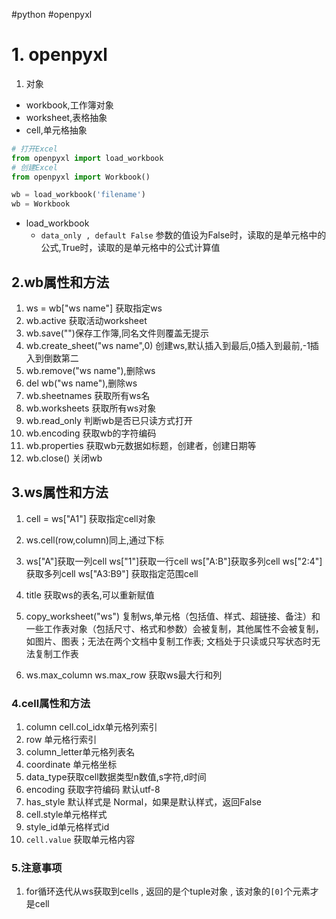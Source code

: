 #python #openpyxl 
# 1. openpyxl
1. 对象
- workbook,工作簿对象
- worksheet,表格抽象
- cell,单元格抽象
```python
# 打开Excel
from openpyxl import load_workbook  
# 创建Excel
from openpyxl import Workbook()

wb = load_workbook('filename')
wb = Workbook
```
- load_workbook
	- `data_only , default False`  参数的值设为False时，读取的是单元格中的公式,True时，读取的是单元格中的公式计算值


## 2.wb属性和方法
1. ws = wb["ws name"]  获取指定ws
2. wb.active  获取活动worksheet
3. wb.save("")保存工作簿,同名文件则覆盖无提示
4. wb.create_sheet("ws name",0) 创建ws,默认插入到最后,0插入到最前,-1插入到倒数第二
5. wb.remove("ws name"),删除ws
6. del wb("ws name"),删除ws
7. wb.sheetnames 获取所有ws名
8. wb.worksheets 获取所有ws对象
9. wb.read_only 判断wb是否已只读方式打开
10. wb.encoding 获取wb的字符编码
11. wb.properties 获取wb元数据如标题，创建者，创建日期等
12. wb.close() 关闭wb

## 3.ws属性和方法
1. cell = ws["A1"] 获取指定cell对象
2. ws.cell(row,column)同上,通过下标
3. ws["A"]获取一列cell
	ws["1"]获取一行cell
	ws["A:B"]获取多列cell
	ws["2:4"]获取多列cell
	ws["A3:B9"] 获取指定范围cell

4. title 获取ws的表名,可以重新赋值
5. copy_worksheet("ws") 复制ws,单元格（包括值、样式、超链接、备注）和一些工作表对象（包括尺寸、格式和参数）会被复制，其他属性不会被复制，如图片、图表；无法在两个文档中复制工作表; 文档处于只读或只写状态时无法复制工作表
6. ws.max_column ws.max_row 获取ws最大行和列


### 4.cell属性和方法
1. column cell.col_idx单元格列索引
2. row 单元格行索引
4. column_letter单元格列表名
5. coordinate 单元格坐标
6. data_type获取cell数据类型n数值,s字符,d时间
7. encoding 获取字符编码 默认utf-8
8. has_style 默认样式是 Normal，如果是默认样式，返回False
9. cell.style单元格样式
10. style_id单元格样式id
11. `cell.value` 获取单元格内容

### 5.注意事项
1. for循环迭代从ws获取到cells , 返回的是个tuple对象 , 该对象的`[0]`个元素才是cell